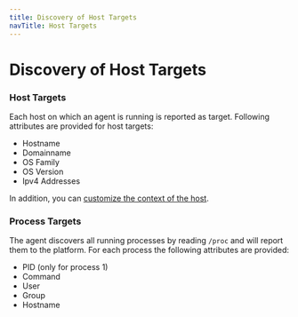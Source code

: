 ```yaml
---
title: Discovery of Host Targets
navTitle: Host Targets
---
```


# Discovery of Host Targets

### Host Targets

Each host on which an agent is running is reported as target. Following attributes are provided for host targets:

* Hostname
* Domainname
* OS Family
* OS Version
* Ipv4 Addresses

In addition, you can [customize the context of the host](../../use-steadybit/discovery/custom.md).

### Process Targets

The agent discovers all running processes by reading `/proc` and will report them to the platform. For each process the following attributes are provided:

* PID (only for process 1)
* Command
* User
* Group
* Hostname
